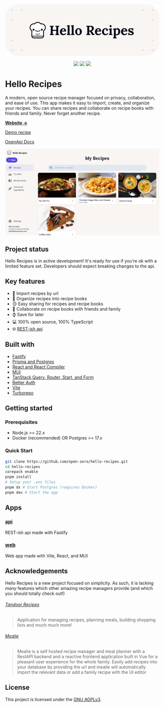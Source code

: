 <p align="center">
  <img alt="Hello Recipes" src="./assets/hello-recipes-banner.png" width="800" />
</p>

<p align="center">
  <a href="https://github.com/open-zero/hello-recipes/blob/main/LICENSE"><img src="https://img.shields.io/github/license/open-zero/hello-recipes" /></a>
  <a href="https://hellorecipes.com/"><img src="https://img.shields.io/badge/demo-online-brightgreen" /></a>
  <a href="https://hellorecipes.com/openapi-docs"><img src="https://img.shields.io/badge/docs-OpenApi-blue" /></a>
</p>

# Hello Recipes

A modern, open source recipe manager focused on privacy, collaboration, and ease of use. This app makes it easy to import, create, and organize your recipes. You can share recipes and collaborate on recipe books with friends and family. Never forget another recipe.

[**Website →**](https://hellorecipes.com/)

[Demo recipe](https://hellorecipes.com/app/shared-recipes/d4dff988-6617-4aa0-800b-52eb03a6f4b6)

[OpenApi Docs](https://hellorecipes.com/openapi-docs/)

![Screenshot of Hello Recipes](/assets/hello-recipes.png)

## Project status

Hello Recipes is in active development! It's ready for use if you're ok with a limited feature set. Developers should expect breaking changes to the api.

## Key features

- 🔗 Import recipes by url
- 📖 Organize recipes into recipe books
- 😊 Easy sharing for recipes and recipe books
- 🤝 Collaborate on recipe books with friends and family
- ⌚ Save for later
- 💻 100% open source, 100% TypeScript
- 🌐 [REST-ish api](https://hellorecipes.com/openapi-docs/)

## Built with

- [Fastify](https://fastify.dev/)
- [Prisma and Postgres](https://www.prisma.io/)
- [React and React Compiler](https://react.dev/)
- [MUI](https://mui.com/)
- [TanStack Query, Router, Start, and Form](https://tanstack.com/)
- [Better Auth](https://www.better-auth.com/)
- [Vite](https://vite.dev/)
- [Turborepo](https://turbo.build/repo)

## Getting started

### Prerequisites

- Node.js >= 22.x
- Docker (recommended) OR Postgres >= 17.x

### Quick Start

```sh
git clone https://github.com/open-zero/hello-recipes.git
cd hello-recipes
corepack enable
pnpm install
# Setup your .env files
pnpm dx # Start Postgres (requires Docker)
pnpm dev # Start the app
```

## Apps

### [api](/apps/api/)

REST-ish api made with Fastify

### [web](/apps/web/)

Web app made with Vite, React, and MUI

## Acknowledgements

Hello Recipes is a new project focused on simplicity. As such, it is lacking _many_ features which other amazing recipe managers provide (and which you should totally check out!)

###### [Tandoor Recipes](https://github.com/TandoorRecipes/recipes)

> Application for managing recipes, planning meals, building shopping lists and much much more!

###### [Mealie](https://github.com/mealie-recipes/mealie)

> Mealie is a self hosted recipe manager and meal planner with a RestAPI backend and a reactive frontend application built in Vue for a pleasant user experience for the whole family. Easily add recipes into your database by providing the url and mealie will automatically import the relevant data or add a family recipe with the UI editor

## License

This project is licensed under the [GNU AGPLv3](./LICENSE).
